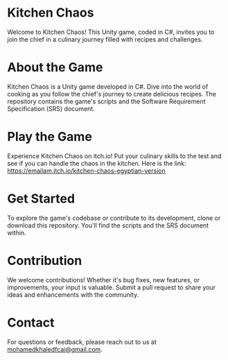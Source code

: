 # Kitchen Chaos
Welcome to Kitchen Chaos! This Unity game, coded in C#, invites you to join the chief in a culinary journey filled with recipes and challenges.

# About the Game
Kitchen Chaos is a Unity game developed in C#. Dive into the world of cooking as you follow the chief's journey to create delicious recipes. The repository contains the game's scripts and the Software Requirement Specification (SRS) document.

# Play the Game
Experience Kitchen Chaos on itch.io! Put your culinary skills to the test and see if you can handle the chaos in the kitchen. Here is the link: https://emailam.itch.io/kitchen-chaos-egyptian-version

# Get Started
To explore the game's codebase or contribute to its development, clone or download this repository. You'll find the scripts and the SRS document within.

# Contribution
We welcome contributions! Whether it's bug fixes, new features, or improvements, your input is valuable. Submit a pull request to share your ideas and enhancements with the community.

# Contact
For questions or feedback, please reach out to us at mohamedkhaledfcai@gmail.com.

